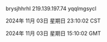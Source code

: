 brysjhhrhl 219.139.197.74 yqqlmgsycl

2024年 11月 03日 星期日 23:10:02 CST

2024年 11月 03日 星期日 15:10:02 GMT
